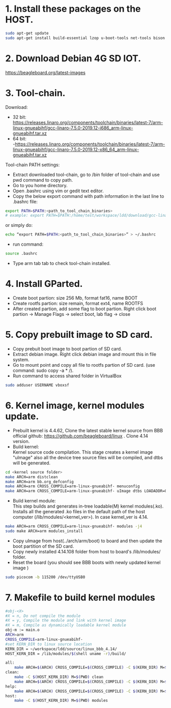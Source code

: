 # 1. Install these packages on the HOST.
``` sh
sudo apt-get update
sudo apt-get install build-essential lzop u-boot-tools net-tools bison flex libssl-dev libncurses5-dev libncursesw5-dev unzip chrpath xz-utils minicom wget git-core
```
# 2. Download Debian 4G SD IOT.
https://beagleboard.org/latest-images

# 3. Tool-chain.
Download:  
- 32 bit:  
https://releases.linaro.org/components/toolchain/binaries/latest-7/arm-linux-gnueabihf/gcc-linaro-7.5.0-2019.12-i686_arm-linux-gnueabihf.tar.xz  
- 64 bit:  
-https://releases.linaro.org/components/toolchain/binaries/latest-7/arm-linux-gnueabihf/gcc-linaro-7.5.0-2019.12-x86_64_arm-linux-gnueabihf.tar.xz  

Tool-chain PATH settings:
- Extract downloaded tool-chain, go to /bin folder of tool-chain and use pwd command to copy path.
- Go to you home directory.
- Open .bashrc using vim or gedit text editor.
- Copy the below export command with path information in the last line to .bashrc file:  
``` sh
export PATH=$PATH:<path_to_tool_chain_binaries>
# example: export PATH=$PATH:/home/test/workspace/ldd/download/gcc-linaro-7.5.0-2019.12-x86_64_arm-linux-gnueabihf/bin
```
  or simply do:  
``` sh
echo “export PATH=$PATH:<path_to_tool_chain_binaries>” > ~/.bashrc
```
- run command:
```sh
source .bashrc
```
- Type arm tab tab to check tool-chain installed.

# 4. Install GParted.
- Create boot partion: size 256 Mb, format fat16, name BOOT
- Create rootfs partion: size remain, format ext4, name ROOTFS
- After created partion, add some flag to boot partion. Right click boot partion -> Manage Flags -> select boot, lab flag -> close

# 5. Copy prebuilt image to SD card.
- Copy prebuit boot image to boot partion of SD card.
- Extract debian image. Right click debian image and mount this in file system.
- Go to mount point and copy all file to rootfs partion of SD card. (use command: sudo copy -a * /).
- Run command to access shared folder in VirtualBox
```sh
sudo adduser USERNAME vboxsf
```

# 6. Kernel image, kernel modules update.
- Prebuilt kernel is 4.4.62, Clone the latest stable kernel source from BBB official github: https://github.com/beagleboard/linux . Clone 4.14 version.
- Build kernel:  
  Kernel source code compilation. This stage creates a kernel image "uImage" also all the device tree source files will be compiled, and dtbs will be generated.
```sh
cd <kernel source folder>
make ARCH=arm distclean
make ARCH=arm bb.org_defconfig
make ARCH=arm CROSS_COMPILE=arm-linux-gnueabihf- menuconfig
make ARCH=arm CROSS_COMPILE=arm-linux-gnueabihf- uImage dtbs LOADADDR=0x80008000 -j4
```
- Build kernel module:  
  This step builds and generates in-tree loadable(M) kernel modules(.ko). Installs all the generated .ko files in the default path of the host computer
(/lib/modules/<kernel_ver>). In case kernel_ver is 4.14.
```sh
make ARCH=arm CROSS_COMPILE=arm-linux-gnueabihf- modules -j4
sudo make ARCH=arm modules_install
```
- Copy uImage from host(../arch/arm/boot) to board and then update the boot partition of the SD card.
- Copy newly installed 4.14.108 folder from host to board's /lib/modules/ folder.
- Reset the board (you should see BBB boots with newly updated kernel image )
```sh
sudo picocom -b 115200 /dev/ttyUSB0
```

# 7. Makefile to build kernel modules
``` sh
#obj-<X>
#X = n, Do not compile the module
#X = y, Compile the module and link with kernel image
#X = m, Compile as dynamically loadable kernel module
obj-m := main.o
ARCH=arm
CROSS_COMPILE=arm-linux-gnueabihf-
#set KERN_DIR to linux source location 
KERN_DIR = ~/workspace/ldd/source/linux_bbb_4.14/
HOST_KERN_DIR = /lib/modules/$(shell uname -r)/build/

all:
	make ARCH=$(ARCH) CROSS_COMPILE=$(CROSS_COMPILE) -C $(KERN_DIR) M=$(PWD) modules
clean:
	make -C $(HOST_KERN_DIR) M=$(PWD) clean
	make ARCH=$(ARCH) CROSS_COMPILE=$(CROSS_COMPILE) -C $(KERN_DIR) M=$(PWD) clean
help:
	make ARCH=$(ARCH) CROSS_COMPILE=$(CROSS_COMPILE) -C $(KERN_DIR) M=$(PWD) help
host:
	make -C $(HOST_KERN_DIR) M=$(PWD) modules
```
